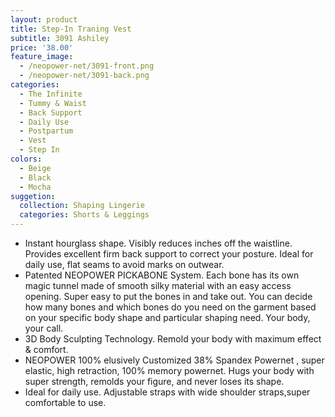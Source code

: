 ```yaml
---
layout: product
title: Step-In Traning Vest
subtitle: 3091 Ashiley
price: '38.00'
feature_image:
  - /neopower-net/3091-front.png
  - /neopower-net/3091-back.png
categories: 
  - The Infinite
  - Tummy & Waist
  - Back Support
  - Daily Use
  - Postpartum
  - Vest
  - Step In
colors:
  - Beige
  - Black
  - Mocha
suggetion: 
  collection: Shaping Lingerie
  categories: Shorts & Leggings
---
```


- Instant hourglass shape. Visibly reduces inches off the waistline. Provides excellent firm back support to correct your posture. Ideal for daily use, flat seams to avoid marks on outwear.
- Patented NEOPOWER PICKABONE System. Each bone has its own magic tunnel made of smooth silky material with an easy access opening. Super easy to put the bones in and take out. You can decide how many bones and which bones do you need on the garment based on your specific body shape and particular shaping need. Your body, your call.
- 3D Body Sculpting Technology. Remold your body with maximum effect & comfort.
- NEOPOWER 100% elusively Customized 38% Spandex Powernet , super elastic, high retraction, 100% memory powernet. Hugs your body with super strength, remolds your figure, and never loses its shape.
- Ideal for daily use. Adjustable straps with wide shoulder straps,super comfortable to use.
